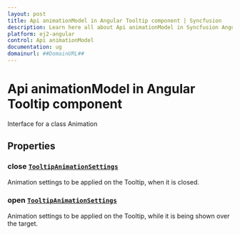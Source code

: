 ```yaml
---
layout: post
title: Api animationModel in Angular Tooltip component | Syncfusion
description: Learn here all about Api animationModel in Syncfusion Angular Tooltip component of Syncfusion Essential JS 2 and more.
platform: ej2-angular
control: Api animationModel 
documentation: ug
domainurl: ##DomainURL##
---
```


# Api animationModel in Angular Tooltip component

Interface for a class Animation

## Properties

### close [`TooltipAnimationSettings`](https://ej2.syncfusion.com/angular/documentation/api-tooltipAnimationSettings.html)

Animation settings to be applied on the Tooltip, when it is closed.

### open [`TooltipAnimationSettings`](https://ej2.syncfusion.com/angular/documentation/api-tooltipAnimationSettings.html)

Animation settings to be applied on the Tooltip, while it is being shown over the target.
